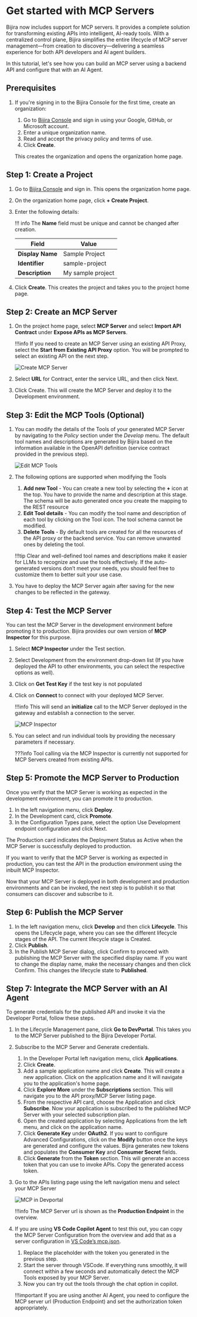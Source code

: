 # Get started with MCP Servers

Bijira now includes support for MCP servers. It provides a complete solution for transforming existing APIs into intelligent, AI-ready tools. With a centralized control plane, Bijira simplifies the entire lifecycle of MCP server management—from creation to discovery—delivering a seamless experience for both API developers and AI agent builders.

In this tutorial, let's see how you can build an MCP server using a backend API and configure that with an AI Agent.

## Prerequisites

1. If you're signing in to the Bijira Console for the first time, create an organization:
    1. Go to [Bijira Console](https://console.bijira.dev/) and sign in using your Google, GitHub, or Microsoft account.
    2. Enter a unique organization name.
    3. Read and accept the privacy policy and terms of use.
    4. Click **Create**.

    This creates the organization and opens the organization home page.

## Step 1: Create a Project

1. Go to [Bijira Console](https://console.bijira.dev/) and sign in. This opens the organization home page.
2. On the organization home page, click **+ Create Project**.
3. Enter the following details:

    !!! info
        The **Name** field must be unique and cannot be changed after creation.

    | **Field**        | **Value**         |
    | ---------------- | ----------------- |
    | **Display Name** | Sample Project    |
    | **Identifier**   | sample-project    |
    | **Description**  | My sample project |

4. Click **Create**. This creates the project and takes you to the project home page.

## Step 2: Create an MCP Server

1. On the project home page, select **MCP Server** and select **Import API Contract** under **Expose APIs as MCP Servers**.

    !!!info
        If you need to create an MCP Server using an existing API Proxy, select the **Start from Existing API Proxy** option.
        You will be prompted to select an existing API on the next step.

    ![Create MCP Server](../../assets/img/introduction/create-mcp-options.png)

2. Select **URL** for Contract, enter the service URL, and then click Next.
3. Click Create. This will create the MCP Server and deploy it to the Development environment.

## Step 3: Edit the MCP Tools (Optional)

1. You can modify the details of the Tools of your generated MCP Server by navigating to the *Policy* section under the *Develop* menu. The default tool names and descriptions are generated by Bijira based on the information available in the OpenAPI definition (service contract provided in the previous step).

    ![Edit MCP Tools](../../assets/img/introduction/mcp-policy-tools.png)

2. The following options are supported when modifying the Tools
    1. **Add new Tool** - You can create a new tool by selecting the **+** icon at the top. You have to provide the name and description at this stage. The schema will be auto generated once  you create the mapping to the REST resource
    2. **Edit Tool details** - You can modify the tool name and description of each tool by clicking on the Tool icon. The tool schema cannot be modified.
    3. **Delete Tools** - By default tools are created for all the resources of the API proxy or the backend service. You can remove unwanted ones by      deleting the tool.

    !!!tip
        Clear and well-defined tool names and descriptions make it easier for LLMs to recognize and use the tools effectively. If the auto-generated versions don’t meet your needs, you should feel free to customize them to better suit your use case.

3. You have to deploy the MCP Server again after saving for the new changes to be reflected in the gateway.

## Step 4: Test the MCP Server

You can test the MCP Server in the development environment before promoting it to production. Bijira provides our own version of **MCP Inspector** for this purpose.

1. Select **MCP Inspector** under the Test section.
2. Select Development from the environment drop-down list (If you have deployed the API to other environments, you can select the respective options as well).
3. Click on **Get Test Key** if the test key is not populated
4. Click on **Connect** to connect with your deployed MCP Server.

    !!!info
        This will send an **initialize** call to the MCP Server deployed in the gateway and establish a connection to the server.

    ![MCP Inspector](../../assets/img/introduction/mcp-inspector.png)

5. You can select and run individual tools by providing the necessary parameters if necessary.

    ???info
        Tool calling via the MCP Inspector is currently not supported for MCP Servers created from existing APIs.


## Step 5: Promote the MCP Server to Production

Once you verify that the MCP Server is working as expected in the development environment, you can promote it to production.

1. In the left navigation menu, click **Deploy**.
2. In the Development card, click **Promote**.
3. In the Configuration Types pane, select the option Use Development endpoint configuration and click Next.

The Production card indicates the Deployment Status as Active when the MCP Server is successfully deployed to production.

If you want to verify that the MCP Server is working as expected in production, you can test the API in the production environment using the inbuilt MCP Inspector.

Now that your MCP Server is deployed in both development and production environments and can be invoked, the next step is to publish it so that consumers can discover and subscribe to it.

## Step 6: Publish the MCP Server

1. In the left navigation menu, click **Develop** and then click **Lifecycle**. This opens the Lifecycle page, where you can see the different lifecycle stages of the API. The current lifecycle stage is Created.
2. Click **Publish**.
3. In the Publish MCP Server dialog, click Confirm to proceed with publishing the MCP Server with the specified display name. If you want to change the display name, make the necessary changes and then click Confirm. This changes the lifecycle state to **Published**.

## Step 7: Integrate the MCP Server with an AI Agent

To generate credentials for the published API and invoke it via the Developer Portal, follow these steps.

1. In the Lifecycle Management pane, click **Go to DevPortal**. This takes you to the MCP Server published to the Bijira Developer Portal.
2. Subscribe to the MCP Server and Generate credentials.
    1. In the Developer Portal left navigation menu, click **Applications**.
    2. Click **Create**.
    3. Add a sample application name and click **Create**. This will create a new application. Click on the application name and it will navigate you to the application's home page.
    4. Click **Explore More** under the **Subscriptions** section. This will navigate you to the API proxy/MCP Server listing page.
    5. From the respective API card, choose the Application and click **Subscribe**. Now your application is subscribed to the published MCP Server with your selected subscription plan.
    6. Open the created application by selecting Applications from the left menu, and click on the application name.
    7. Click **Generate Key** under **OAuth2**. If you want to configure Advanced Configurations, click on the **Modify** button once the keys are generated and configure the values. Bijira generates new tokens and populates the **Consumer Key** and **Consumer Secret** fields.
    8. Click **Generate** from the **Token** section. This will generate an access token that you can use to invoke APIs. Copy the generated access token.
3. Go to the APIs listing page using the left navigation menu and select your MCP Server

    ![MCP in Devportal](../../assets/img/introduction/mcp-devportal-overview.png)

    !!!info
        The MCP Server url is shown as the **Production Endpoint** in the overview.

4. If you are using **VS Code Copilot Agent** to test this out, you can copy the MCP Server Configuration from the overview and add that as a server configuration in [VS Code’s mcp.json](https://code.visualstudio.com/docs/copilot/chat/mcp-servers).
    1. Replace the placeholder with the token you generated in the previous step.
    2. Start the server through VSCode. If everything runs smoothly, it will connect within a few seconds and automatically detect the MCP Tools exposed by your MCP Server.
    3. Now you can try out the tools through the chat option in copilot.

    !!!important
        If you are using another AI Agent, you need to configure the MCP server url (Production Endpoint) and set the authorization token appropriately.

